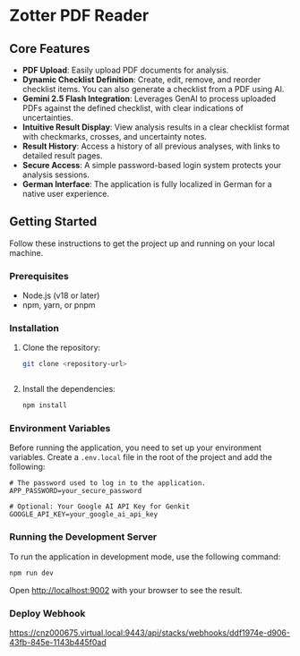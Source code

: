 # Zotter PDF Reader 

## Core Features

- **PDF Upload**: Easily upload PDF documents for analysis.
- **Dynamic Checklist Definition**: Create, edit, remove, and reorder checklist items. You can also generate a checklist from a PDF using AI.
- **Gemini 2.5 Flash Integration**: Leverages GenAI to process uploaded PDFs against the defined checklist, with clear indications of uncertainties.
- **Intuitive Result Display**: View analysis results in a clear checklist format with checkmarks, crosses, and uncertainty notes.
- **Result History**: Access a history of all previous analyses, with links to detailed result pages.
- **Secure Access**: A simple password-based login system protects your analysis sessions.
- **German Interface**: The application is fully localized in German for a native user experience.

## Getting Started

Follow these instructions to get the project up and running on your local machine.

### Prerequisites

- Node.js (v18 or later)
- npm, yarn, or pnpm

### Installation

1. Clone the repository:
   ```bash
   git clone <repository-url>
   ```

   ```
3. Install the dependencies:
   ```bash
   npm install
   ```

### Environment Variables

Before running the application, you need to set up your environment variables. Create a `.env.local` file in the root of the project and add the following:

```
# The password used to log in to the application.
APP_PASSWORD=your_secure_password

# Optional: Your Google AI API Key for Genkit
GOOGLE_API_KEY=your_google_ai_api_key
```

### Running the Development Server

To run the application in development mode, use the following command:

```bash
npm run dev
```

Open [http://localhost:9002](http://localhost:9002) with your browser to see the result.





### Deploy Webhook
https://cnz000675.virtual.local:9443/api/stacks/webhooks/ddf1974e-d906-43fb-845e-1143b445f0ad
